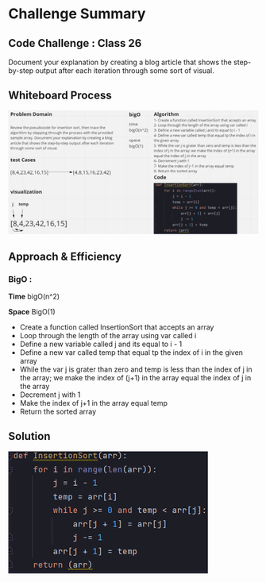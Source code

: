# Challenge Summary
<!-- Description of the challenge -->
## Code Challenge : Class 26
Document your explanation by creating a blog article that shows the step-by-step output after each iteration through some sort of visual.

## Whiteboard Process
<!-- Embedded whiteboard image -->
![](assets/whiteBoard.png)
## Approach & Efficiency
<!-- What approach did you take? Why? What is the Big O space/time for this approach? -->
### BigO :
**Time** bigO(n^2)

**Space** BigO(1)

- Create a function called InsertionSort that accepts an array
- Loop through the length of the array using var called i
- Define a new variable called j and its equal to i - 1
- Define a new var called temp that equal tp the index of i in the given array
- While the var j is grater than zero and temp is less than the index of j in the array; we make the index of (j+1) in the array equal the index of j in the array
- Decrement j with 1
- Make the index of j+1 in the array equal temp
- Return the sorted array
## Solution
<!-- Show how to run your code, and examples of it in action -->
![](assets/code.png)